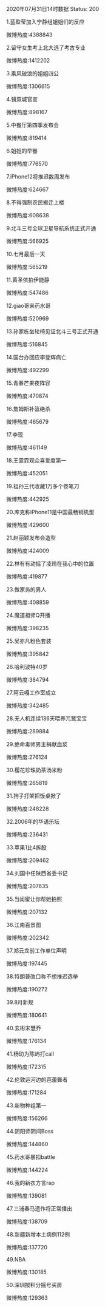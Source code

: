 2020年07月31日14时数据
Status: 200

1.蓝盈莹加入宁静组姐姐们的反应

微博热度:4388843

2.留守女生考上北大选了考古专业

微博热度:1412202

3.乘风破浪的姐姐四公

微博热度:1306615

4.镜双城官宣

微博热度:898167

5.中餐厅第四季发布会

微博热度:819414

6.姐姐的早餐

微博热度:776570

7.iPhone12将推迟数周发布

微博热度:624667

8.不得强制农民搬迁上楼

微博热度:608638

9.北斗三号全球卫星导航系统正式开通

微博热度:566925

10.七月最后一天

微博热度:565219

11.黄圣依拍伊能静

微博热度:547486

12.giao哥亲药水哥

微博热度:520969

13.孙家栋坐轮椅见证北斗三号正式开通

微博热度:516845

14.国台办回应李登辉病亡

微博热度:492299

15.青春芒果夜阵容

微博热度:470874

16.詹姆斯补篮绝杀

微博热度:465679

17.李现

微博热度:461149

18.王霏霏观众喜爱度第一

微博热度:452051

19.祖孙三代收藏1万多个卷笔刀

微博热度:442925

20.库克称iPhone11是中国最畅销机型

微博热度:429600

21.赵丽颖发布会造型

微博热度:424009

22.林有有动摇了凌玲在我心中的位置

微博热度:419877

23.做家务的男人

微博热度:408859

24.魔道祖师Q开播

微博热度:398235

25.吴亦凡粉色套装

微博热度:395842

26.哈利波特40岁

微博热度:384794

27.阿云嘎工作室成立

微博热度:342485

28.无人机连续136天喂养兀鹫宝宝

微博热度:289884

29.绝命毒师男主捐献血浆

微博热度:276124

30.樱花珍珠奶茶汤米粉

微博热度:265819

31.狗子打架把饭桌掀了

微博热度:248228

32.2006年的华语乐坛

微博热度:236431

33.苹果1比4拆股

微博热度:209462

34.刘国中任陕西省委书记

微博热度:207635

35.当闺蜜让你帮她拍照

微博热度:207132

36.江南百景图

微博热度:202342

37.郑云龙前工作单位声明

微博热度:197445

38.特朗普改口称不想推迟选举

微博热度:190272

39.8月新规

微博热度:180641

40.玄彬宋慧乔

微博热度:176134

41.杨玏为陈屿打call

微博热度:172315

42.伦敦运河边的芭蕾舞者

微博热度:171284

43.新物种组第一

微博热度:156266

44.阴阳师阴间Boss

微博热度:144860

45.药水哥暴扣battle

微博热度:144224

46.我的新衣方言rap

微博热度:139081

47.三浦春马遗作将正常播出

微博热度:138709

48.新疆新增本土病例112例

微博热度:137720

49.NBA

微博热度:130185

50.深圳按积分摇号买房

微博热度:129363

